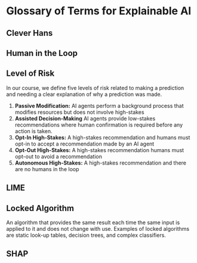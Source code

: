 # Glossary of Terms for Explainable AI

## Clever Hans

## Human in the Loop

## Level of Risk

In our course, we define five levels of risk related to making a prediction and needing a clear explanation of why a prediction was made.

1. **Passive Modification:** AI agents perform a background process that modifies resources but does not involve high-stakes
2. **Assisted Decision-Making** AI agents provide low-stakes recommendations where human confirmation is required before any action is taken.
3. **Opt-In High-Stakes:** A high-stakes recommendation and humans must opt-in to accept a recommendation made by an AI agent
4. **Opt-Out High-Stakes:** A high-stakes recommendation humans must opt-out to avoid a recommendation
5. **Autonomous High-Stakes:** A high-stakes recommendation and there are no humans in the loop

## LIME

## Locked Algorithm

An algorithm that provides the same result each time the same input is applied to it and does not change with use. Examples of locked algorithms are static look-up tables, decision trees, and complex classifiers.

## SHAP